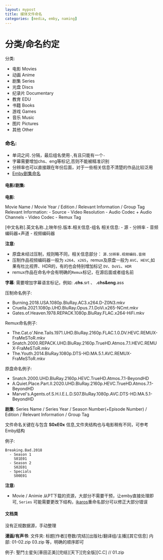```yaml
---
layout: mypost
title: 媒体文件命名
categories: [media, emby, naming]
---
```


# 分类/命名约定

分类:
  - 电影 Movies
  - 动画 Anime
  - 剧集 Series
  - 光盘 Discs
  - 纪录片 Documentary
  - 教育 EDU
  - 书籍 Books
  - 游戏 Games
  - 音乐 Music
  - 图片 Pictures
  - 其他 Other


### 命名:
  - 单词之间`.`分隔，最后组名使用`-`,有且只能有一个`-`
  - 字幕需要增加chs、eng等标记,否则不能被精准识别
  - 分辨率也可以直接跟在年份后面，对于一些相关信息不清楚的作品比较泛用
  - [Emby剧集命名](https://support.emby.media/support/solutions/articles/44001159110-tv-naming)

#### 电影/剧集:

__电影__:

Movie Name / Movie Year / Edition / Relevant Information / Group Tag
Relevant Information:
    - Source
    - Video Resolution
    - Audio Codec + Audio Channels
    - Video Codec
    - Remux Tag

[中文名称].英文名称.上映年份.版本.相关信息-组名
相关信息:
    - 源
    - 分辨率
    - 音频编码器+声道
    - 视频编码器

__注意:__ 
- 原盘未经过压制，规则略不同，相关信息部分： `源.分辨率.视频编码.音频`
- 压制作品视频编码器一般为 `x264`、`x265`，remux及原盘一般为 `AVC`、`HEVC`,如果有杜比视界、HDR的，有的也会特别增加标记 `DV`、`DoVi`、`HDR`
- remux作品在命名中会有明确的`Remux`标记，在源后面或者组名前

__字幕__:
需要增加字幕语言标记，例如: __.chs__.srt  、 __.chs&eng__.ass

压制命名例子:
- Burning.2018.USA.1080p.BluRay.AC3.x264.D-Z0N3.mkv
- Cruella.2021.1080p.UHD.BluRay.Opus.7.1.DoVi.x265-NCmt.mkv
- Gates.of.Heaven.1978.REPACK.1080p.BluRay.FLAC.x264-HiFi.mkv

Remux命名例子:
- The.Cat.o'.Nine.Tails.1971.UHD.BluRay.2160p.FLAC.1.0.DV.HEVC.REMUX-FraMeSToR.mkv
- Snatch.2000.REPACK.UHD.BluRay.2160p.TrueHD.Atmos.7.1.HEVC.REMUX-FraMeSToR.mkv
- The.Youth.2014.BluRay.1080p.DTS-HD.MA.5.1.AVC.REMUX-FraMeSToR.mkv

原盘命名例子:
- Snatch.2000.UHD.BluRay.2160p.HEVC.TrueHD.Atmos.7.1-BeyondHD
- A.Quiet.Place.Part.II.2020.UHD.BluRay.2160p.HEVC.TrueHD.Atmos.7.1-BeyondHD
- Marvel's.Agents.of.S.H.I.E.L.D.S07.BluRay.1080p.AVC.DTS-HD.MA.5.1-BeyondHD

__剧集__:
  Series Name / Series Year / Season Number(+Episode Number) / Edition / Relevant Information / Group Tag

文件命名关键在与包含 __S0xE0x__ 信息,文件夹结构也与电影稍有不同，可参考Emby结构

例子:

    Breaking.Bad.2018
      - Season 1
        S01E01
      - Season 2
        S02E01
      - Specials
        S00E01

__注意:__
- Movie / Animie 从PT下载的资源，大部分不需要干预，让emby直接处理即可, `Series` 可能需要更改下结构，[ikaros](https://github.com/Suwmlee/ikaros)重命名部分可以修正大部分错误

#### 文档类

没有正规数据源，手动整理

__漫画/有声书__:
文件夹: 标题[作者][卷数/完结][出版社/翻译组/主播][其它信息]
内部:   01-02.zip  03.zip 等，明确的顺序即可

例子:     聖鬥士星矢[車田正美][完结][天下][完全版][C.C] // 01.zip

